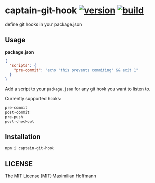captain-git-hook [![version][1]][2] [![build][3]][4]
================

define git hooks in your package.json

Usage
-----

__package.json__
```json
{
  "scripts": {
    "pre-commit": "echo 'this prevents commiting' && exit 1"
  }
}
```

Add a script to your `package.json` for any git hook you want to listen to.

Currently supported hooks:

```bash
pre-commit
post-commit
pre-push
post-checkout
```

Installation
------------

```bash
npm i captain-git-hook
```

LICENSE
-------

The MIT License (MIT) Maximilian Hoffmann

[1]: http://img.shields.io/npm/v/captain-git-hook.svg?style=flat
[2]: https://www.npmjs.org/package/captain-git-hook
[3]: http://img.shields.io/travis/maxhoffmann/captain-git-hook.svg?style=flat
[4]: https://travis-ci.org/maxhoffmann/captain-git-hook
